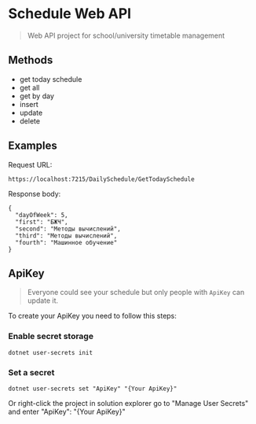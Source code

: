 # Schedule Web API
> Web API project for school/university timetable management

## Methods

- get today schedule
- get all
- get by day
- insert
- update
- delete

## Examples

Request URL: 
```
https://localhost:7215/DailySсhedule/GetTodaySсhedule
```

Response body:
```
{
  "dayOfWeek": 5,
  "first": "БЖЧ",
  "second": "Методы вычислений",
  "third": "Методы вычислений",
  "fourth": "Машинное обучение"
}
```

## ApiKey

>Everyone could see your schedule but only people with `ApiKey` can update it.

To create your ApiKey you need to follow this steps:

### Enable secret storage
```
dotnet user-secrets init
```

### Set a secret
```
dotnet user-secrets set "ApiKey" "{Your ApiKey}"
```

Or right-click the project in solution explorer go to "Manage User Secrets" and enter "ApiKey": "{Your ApiKey}"
